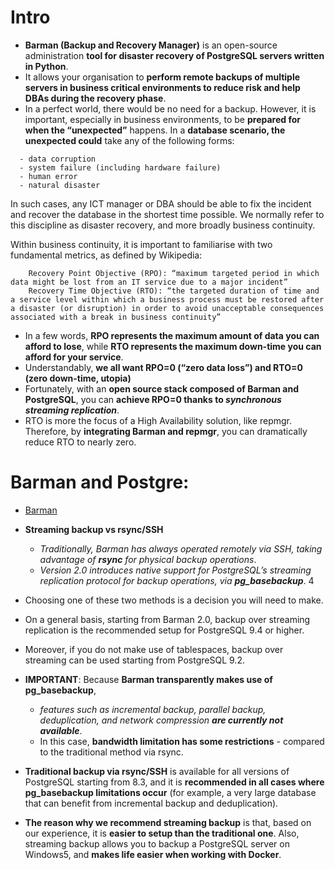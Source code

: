 # Intro
- __Barman (Backup and Recovery Manager)__ is an open-source administration __tool for disaster recovery of PostgreSQL servers written in Python__. 
- It allows your organisation to __perform remote backups of multiple servers in business critical environments to reduce risk and help DBAs during the recovery phase__.
- In a perfect world, there would be no need for a backup. However, it is important, especially in business environments, to be __prepared for when the “unexpected”__ happens. In a __database scenario, the unexpected could__ take any of the following forms:
```
  - data corruption
  - system failure (including hardware failure)
  - human error
  - natural disaster
```
In such cases, any ICT manager or DBA should be able to fix the incident and recover the database in the shortest time possible. We normally refer to this discipline as disaster recovery, and more broadly business continuity.

Within business continuity, it is important to familiarise with two fundamental metrics, as defined by Wikipedia:
```
    Recovery Point Objective (RPO): “maximum targeted period in which data might be lost from an IT service due to a major incident”
    Recovery Time Objective (RTO): “the targeted duration of time and a service level within which a business process must be restored after a disaster (or disruption) in order to avoid unacceptable consequences associated with a break in business continuity”
```

- In a few words, __RPO represents the maximum amount of data you can afford to lose__, while __RTO represents the maximum down-time you can afford for your service__.
- Understandably, __we all want RPO=0 (“zero data loss”) and RTO=0 (zero down-time, utopia)__
- Fortunately, with an __open source stack composed of Barman and PostgreSQL__, you can __achieve RPO=0 thanks to _synchronous streaming replication___. 
- RTO is more the focus of a High Availability solution, like repmgr. Therefore, by __integrating Barman and repmgr__, you can dramatically reduce RTO to nearly zero.

# Barman and Postgre:
- [Barman](http://docs.pgbarman.org/release/2.6/#_basic_configuration)
- __Streaming backup vs rsync/SSH__
    - _Traditionally, Barman has always operated remotely via SSH, taking advantage of __rsync__ for physical backup operations_. 
    - _Version 2.0 introduces native support for PostgreSQL’s streaming replication protocol for backup operations, via __pg_basebackup___. 4

- Choosing one of these two methods is a decision you will need to make.
- On a general basis, starting from Barman 2.0, backup over streaming replication is the recommended setup for PostgreSQL 9.4 or higher. 
- Moreover, if you do not make use of tablespaces, backup over streaming can be used starting from PostgreSQL 9.2.

- __IMPORTANT__: Because __Barman transparently makes use of pg_basebackup__,  
    - _features such as incremental backup, parallel backup, deduplication, and network compression __are currently not available___. 
    - In this case, __bandwidth limitation has some restrictions__ - compared to the traditional method via rsync.

- __Traditional backup via rsync/SSH__ is available for all versions of PostgreSQL starting from 8.3, and it is __recommended in all cases where pg_basebackup limitations occur__ (for example, a very large database that can benefit from incremental backup and deduplication).

- __The reason why we recommend streaming backup__ is that, based on our experience, it is __easier to setup than the traditional one__. Also, streaming backup allows you to backup a PostgreSQL server on Windows5, and __makes life easier when working with Docker__.
